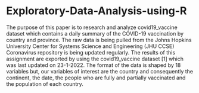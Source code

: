 # Exploratory-Data-Analysis-using-R
The purpose of this paper is to research and analyze covid19_vaccine dataset which contains a
daily summary of the COVID-19 vaccination by country and province. The raw data is being
pulled from the Johns Hopkins University Center for Systems Science and Engineering (JHU
CCSE) Coronavirus repository is being updated regularly. The results of this assignment are
exported by using the covid19_vaccine dataset [1] which was last updated on 23-1-2022. The
format of the data is shaped by 18 variables but, our variables of interest are the country and
consequently the continent, the date, the people who are fully and partially vaccinated and the
population of each country.
